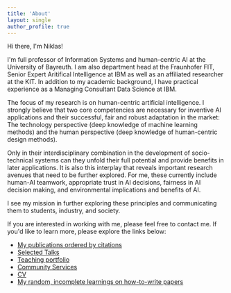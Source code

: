 ```yaml
---
title: 'About'
layout: single
author_profile: true
---
```


Hi there, I'm Niklas!

I'm full professor of Information Systems and human-centric AI at the University of Bayreuth. I am also department head at the Fraunhofer FIT, Senior Expert Aritifical Intelligence at IBM as well as an affiliated researcher at the KIT. In addition to my academic background, I have practical experience as a Managing Consultant Data Science at IBM. 

The focus of my research is on human-centric artificial intelligence. I strongly believe that two core competencies are necessary for inventive AI applications and their successful, fair and robust adaptation in the market: The technology perspective (deep knowledge of machine learning methods) and the human perspective (deep knowledge of human-centric design methods). 

Only in their interdisciplinary combination in the development of socio-technical systems can they unfold their full potential and provide benefits in later applications. It is also this interplay that reveals important research avenues that need to be further explored. For me, these currently include human-AI teamwork, appropriate trust in AI decisions, fairness in AI decision making, and environmental implications and benefits of AI. 

I see my mission in further exploring these principles and communicating them to students, industry, and society.

If you are interested in working with me, please feel free to contact me. If you'd like to learn more, please explore the links below:

* [My publications ordered by citations](https://scholar.google.de/citations?user=79KpdDQAAAAJ) 
* [Selected Talks](/talks)
* [Teaching portfolio](/teaching)
* [Community Services](/community)
* [CV](/cv)
* [My random, incomplete learnings on how-to-write papers](https://github.com/nkukit/howtopaper)
